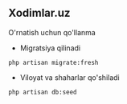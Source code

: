 ## Xodimlar.uz 

O'rnatish uchun qo'llanma

- Migratsiya qilinadi

```
php artisan migrate:fresh
```

- Viloyat va shaharlar qo'shiladi

```
php artisan db:seed
```
